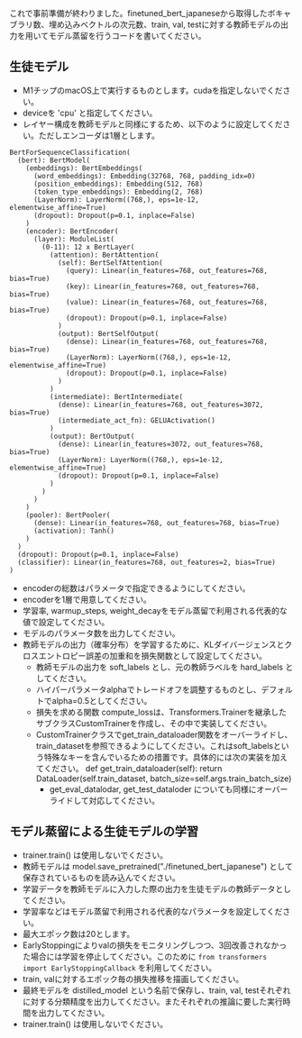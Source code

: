これで事前準備が終わりました。finetuned_bert_japaneseから取得したボキャブラリ数、埋め込みベクトルの次元数、train, val, testに対する教師モデルの出力を用いてモデル蒸留を行うコードを書いてください。
## 生徒モデル
- M1チップのmacOS上で実行するものとします。cudaを指定しないでください。
- deviceを 'cpu' と指定してください。
- レイヤー構成を教師モデルと同様にするため、以下のように設定してください。ただしエンコーダは1層とします。

```
BertForSequenceClassification(
  (bert): BertModel(
    (embeddings): BertEmbeddings(
      (word_embeddings): Embedding(32768, 768, padding_idx=0)
      (position_embeddings): Embedding(512, 768)
      (token_type_embeddings): Embedding(2, 768)
      (LayerNorm): LayerNorm((768,), eps=1e-12, elementwise_affine=True)
      (dropout): Dropout(p=0.1, inplace=False)
    )
    (encoder): BertEncoder(
      (layer): ModuleList(
        (0-11): 12 x BertLayer(
          (attention): BertAttention(
            (self): BertSelfAttention(
              (query): Linear(in_features=768, out_features=768, bias=True)
              (key): Linear(in_features=768, out_features=768, bias=True)
              (value): Linear(in_features=768, out_features=768, bias=True)
              (dropout): Dropout(p=0.1, inplace=False)
            )
            (output): BertSelfOutput(
              (dense): Linear(in_features=768, out_features=768, bias=True)
              (LayerNorm): LayerNorm((768,), eps=1e-12, elementwise_affine=True)
              (dropout): Dropout(p=0.1, inplace=False)
            )
          )
          (intermediate): BertIntermediate(
            (dense): Linear(in_features=768, out_features=3072, bias=True)
            (intermediate_act_fn): GELUActivation()
          )
          (output): BertOutput(
            (dense): Linear(in_features=3072, out_features=768, bias=True)
            (LayerNorm): LayerNorm((768,), eps=1e-12, elementwise_affine=True)
            (dropout): Dropout(p=0.1, inplace=False)
          )
        )
      )
    )
    (pooler): BertPooler(
      (dense): Linear(in_features=768, out_features=768, bias=True)
      (activation): Tanh()
    )
  )
  (dropout): Dropout(p=0.1, inplace=False)
  (classifier): Linear(in_features=768, out_features=2, bias=True)
)
```

- encoderの総数はパラメータで指定できるようにしてください。
- encoderを1層で用意してください。
- 学習率, warmup_steps, weight_decayをモデル蒸留で利用される代表的な値で設定してください。
- モデルのパラメータ数を出力してください。
- 教師モデルの出力（確率分布）を学習するために、KLダイバージェンスとクロスエントロピー誤差の加重和を損失関数として設定してください。
  - 教師モデルの出力を soft_labels とし、元の教師ラベルを hard_labels としてください。
  - ハイパーパラメータalphaでトレードオフを調整するものとし、デフォルトでalpha=0.5としてください。
  - 損失を求める関数 compute_lossは、Transformers.Trainerを継承したサブクラスCustomTrainerを作成し、その中で実装してください。
  - CustomTrainerクラスでget_train_dataloader関数をオーバーライドし、train_datasetを参照できるようにしてください。これはsoft_labelsという特殊なキーを含んでいるための措置です。具体的には次の実装を加えてください。
    def get_train_dataloader(self):
  	    return DataLoader(self.train_dataset, batch_size=self.args.train_batch_size)
    - get_eval_datalodar, get_test_dataloder についても同様にオーバーライドして対応してください。

## モデル蒸留による生徒モデルの学習
- trainer.train() は使用しないでください。
- 教師モデルは model.save_pretrained("./finetuned_bert_japanese") として保存されているものを読み込んでください。
- 学習データを教師モデルに入力した際の出力を生徒モデルの教師データとしてください。
- 学習率などはモデル蒸留で利用される代表的なパラメータを設定してください。
- 最大エポック数は20とします。
- EarlyStoppingによりvalの損失をモニタリングしつつ、3回改善されなかった場合には学習を停止してください。このために ``from transformers import EarlyStoppingCallback`` を利用してください。
- train, valに対するエポック毎の損失推移を描画してください。
- 最終モデルを distilled_model という名前で保存し、train, val, testそれぞれに対する分類精度を出力してください。またそれぞれの推論に要した実行時間を出力してください。
- trainer.train() は使用しないでください。